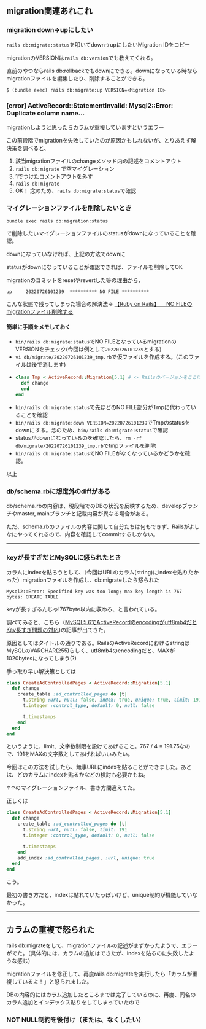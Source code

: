 ## migration関連あれこれ

### migration down→upにしたい

`rails db:migrate:status`を叩いてdown→upにしたいMigration IDをコピー

migrationのVERSIONは`rails db:version`でも教えてくれる。

直前のやつならrails db:rollbackでもdownにできる。downになっている時ならmigrationファイルを編集したり、削除することができる。

```
$ (bundle exec) rails db:migrate:up VERSION=<Migration ID>
```

### [error] ActiveRecord::StatementInvalid: Mysql2::Error: Duplicate column name...

migrationしようと思ったらカラムが重複していますというエラー

この前段階でmigrationを失敗していたのが原因かもしれないが、とりあえず解決策を調べると、

1. 該当migrationファイルのchangeメソッド内の記述をコメントアウト
2. `rails db:migrate` で空マイグレーション
3. 1でつけたコメントアウトを外す
4. `rails db:migrate`
5. OK！ 念のため、`rails db:migrate:status`で確認


### マイグレーションファイルを削除したいとき

```
bundle exec rails db:migration:status
```

で削除したいマイグレーションファイルのstatusがdownになっていることを確認。

downになっていなければ、上記の方法でdownに

statusがdownになっていることが確認できれば、ファイルを削除してOK

migrationのコミットをresetやrevertした等の理由から、

```
up     20220726101239  ********** NO FILE **********
```
こんな状態で残ってしまった場合の解決法→ [【Ruby on Rails】 　NO FILEのmigrationファイル削除する](https://qiita.com/takeshi075/items/3e55615c9f10b3f8731e)

#### 簡単に手順をメモしておく
- `bin/rails db:migrate:status`でNO FILEとなっているmigrationのVERSIONをチェック(今回は例として`20220726101239`とする)
- `vi db/migrate/20220726101239_tmp.rb`で仮ファイルを作成する。(このファイルは後で消します)
- ```ruby
  class Tmp < ActiveRecord::Migration[5.1] # <- Railsのバージョンをここに記載
    def change
    end
  end
  ```
- `bin/rails db:migrate:status`で先ほどのNO FILE部分がTmpに代わっていることを確認
- `bin/rails db:migrate:down VERSION=20220726101239`でTmpのstatusをdownにする。念のため、`bin/rails db:migrate:status`で確認
- statusがdownになっているのを確認したら、`rm -rf db/migrate/20220726101239_tmp.rb`でtmpファイルを削除
- `bin/rails db:migrate:status`でNO FILEがなくなっているかどうかを確認。

以上


### db/schema.rbに想定外のdiffがある

db/schema.rbの内容は、現段階でのDBの状況を反映するため、developブランチやmaster, mainブランチと記載内容が異なる場合がある。

ただ、schema.rbのファイルの内容に関して自分たちは何もできず、Railsがよしなにやってくれるので、内容を確認してcommitするしかない。

---

### keyが長すぎだとMySQLに怒られたとき

カラムにindexを貼ろうとして、（今回はURLのカラム(string)にindexを貼りたかった）migrationファイルを作成し、db:migrateしたら怒られた

```
Mysql2::Error: Specified key was too long; max key length is 767 bytes: CREATE TABLE
```

keyが長すぎるんじゃ!767byte以内に収めろ、と言われている。

調べてみると、こちら（[MySQL5.6でActiveRecordのencodingがutf8mb4だとKey長すぎ問題の対応](https://blog.mothule.com/ruby/rails/active-record/ruby-rails-activerecord-fix-mysql56-encode-utf8mb4-key-too-length))の記事が出てきた。

原因としてはタイトルの通りである。RailsのActiveRecordにおけるstringはMySQLのVARCHAR(255)らしく、utf8mb4のencodingだと、MAXが1020bytesになってしまう(?)

手っ取り早い解決策としては

```ruby
class CreateAdControlledPages < ActiveRecord::Migration[5.1]
  def change
    create_table :ad_controlled_pages do |t|
      t.string :url, null: false, index: true, unique: true, limit: 191
      t.integer :control_type, default: 0, null: false

      t.timestamps
    end
  end
end
```
というように、limit、文字数制限を設けてあげること。767 / 4 = 191.75なので、191をMAXの文字数としてあげればいいみたい。

今回はこの方法を試したら、無事URLにindexを貼ることができました。あとは、どのカラムにindexを貼るかなどの検討も必要かもね。

↑↑のマイグレーションファイル、書き方間違えてた。

正しくは

```ruby
class CreateAdControlledPages < ActiveRecord::Migration[5.1]
  def change
    create_table :ad_controlled_pages do |t|
      t.string :url, null: false, limit: 191
      t.integer :control_type, default: 0, null: false

      t.timestamps
    end
    add_index :ad_controlled_pages, :url, unique: true
  end
end
```
こう。

最初の書き方だと、indexは貼れていたっぽいけど、unique制約が機能していなかった。


---
## カラムの重複で怒られた

rails db:migrateをして、migrationファイルの記述がまずかったようで、エラーがでた。（具体的には、カラムの追加はできたが、indexを貼るのに失敗したような感じ）

migrationファイルを修正して、再度rails db:migrateを実行したら「カラムが重複しているよ！」と怒られました。

DBの内容的にはカラム追加したところまでは完了しているのに、再度、同名のカラム追加とインデックス貼りをしてしまっていたので

### NOT NULL制約を後付け（または、なくしたい）







